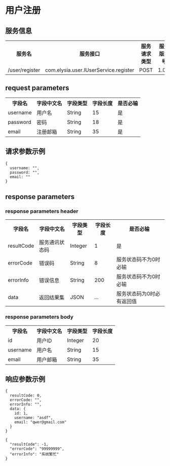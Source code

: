 # 用户注册

## 服务信息

<table>
<tr>
<th>服务名</th><th>服务接口</th><th>服务请求类型</th><th>服务版本号</th>
</tr>
<tr>
<td>/user/register</td><td>com.elysia.user.IUserService.register</td><td>POST</td><td>1.0.0</td>
</tr>
</table>

## request parameters

<table>
<tr>
<th>字段名</th><th>字段中文名</th><th>字段类型</th><th>字段长度</th><th>是否必输</th>
</tr>
<tr>
<td>username</td><td>用户名</td><td>String</td><td>15</td><td>是</td>
</tr>
<tr>
<td>password</td><td>密码</td><td>String</td><td>18</td><td>是</td>
</tr>
<tr>
<td>email</td><td>注册邮箱</td><td>String</td><td>35</td><td>是</td>
</tr>
</table>

## 请求参数示例

```json5
{
  username: "",
  password: "",
  email: ""
}
```

## response parameters

### response parameters header

<table>
<tr>
<th>字段名</th><th>字段中文名</th><th>字段类型</th><th>字段长度</th><th>是否必输</th>
</tr>
<tr>
<td>resultCode</td><td>服务通讯状态码</td><td>Integer</td><td>1</td><td>是</td>
</tr>
<tr>
<td>errorCode</td><td>错误码</td><td>String</td><td>8</td><td>服务状态码不为0时必输</td>
</tr>
<tr>
<td>errorInfo</td><td>错误信息</td><td>String</td><td>200</td><td>服务状态码不为0时必输</td>
</tr>
<tr>
<td>data</td><td>返回结果集</td><td>JSON</td><td>...</td><td>服务状态码为0时必有返回值</td>
</tr>
</table>

### response parameters body

<table>
<tr>
<th>字段名</th><th>字段中文名</th><th>字段类型</th><th>字段长度</th>
</tr>
<tr>
<td>id</td><td>用户ID</td><td>Integer</td><td>20</td>
</tr>
<tr>
<td>username</td><td>用户名</td><td>String</td><td>15</td>
</tr>
<tr>
<td>email</td><td>用户邮箱</td><td>String</td><td>35</td>
</tr>
</table>

## 响应参数示例

```json5
{
  resultCode: 0,
  errorCode: "",
  errorInfo: "",
  data: {
    id: 1,
    username: "asdf",
    email: "qwer@gmail.com"
  }
}
```

```json5
{
  "resultCode": -1,
  "errorCode": "99999999",
  "errorInfo": "系统繁忙"
}
```